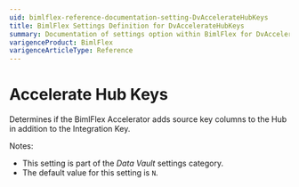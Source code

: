 ```yaml
---
uid: bimlflex-reference-documentation-setting-DvAccelerateHubKeys
title: BimlFlex Settings Definition for DvAccelerateHubKeys
summary: Documentation of settings option within BimlFlex for DvAccelerateHubKeys
varigenceProduct: BimlFlex
varigenceArticleType: Reference
---
```


# Accelerate Hub Keys

Determines if the BimlFlex Accelerator adds source key columns to the Hub in addition to the Integration Key.

Notes:

* This setting is part of the *Data Vault* settings category.
* The default value for this setting is `N`.